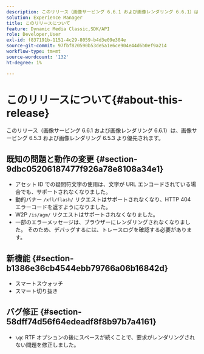 ```yaml
---
description: このリリース（画像サービング 6.6.1 および画像レンダリング 6.6.1）は、画像サービング 6.5.3 および画像レンダリング 6.5.3 より優先されます。
solution: Experience Manager
title: このリリースについて
feature: Dynamic Media Classic,SDK/API
role: Developer,User
exl-id: f837191b-1151-4c29-8059-b4d3e09e304e
source-git-commit: 97fbf820590b53de5a1e6ce904e44d6b0ef9a214
workflow-type: tm+mt
source-wordcount: '132'
ht-degree: 1%

---
```


# このリリースについて{#about-this-release}

このリリース（画像サービング 6.6.1 および画像レンダリング 6.6.1）は、画像サービング 6.5.3 および画像レンダリング 6.5.3 より優先されます。

## 既知の問題と動作の変更 {#section-9dbc05206187477f926a78e8108a34e1}

* アセット ID での疑問符文字の使用は、文字が URL エンコードされている場合でも、サポートされなくなりました。
* 動的バナー `/xfl/flash/` リクエストはサポートされなくなり、HTTP 404 エラーコードを返すようになりました。
* W2P `/is/agm/` リクエストはサポートされなくなりました。
* 一部のエラーメッセージは、ブラウザーにレンダリングされなくなりました。 そのため、デバッグするには、トレースログを確認する必要があります。

## 新機能 {#section-b1386e36cb4544ebb79766a06b16842d}

* スマートスウォッチ
* スマート切り抜き

## バグ修正 {#section-58dff74d56f64edeadf8f8b97b7a4161}

* `\qc` RTF オプションの後にスペースが続くことで、要求がレンダリングされない問題を修正しました。
